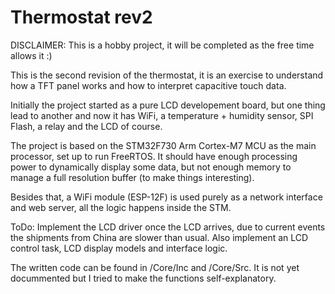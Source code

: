 # Thermostat rev2


DISCLAIMER:
This is a hobby project, it will be completed as the free time allows it :)


This is the second revision of the thermostat, it is an exercise to understand how a TFT panel works and how to interpret capacitive touch data.

Initially the project started as a pure LCD developement board, but one thing lead to another and now it has WiFi, a temperature + humidity sensor, SPI Flash, a relay and the LCD of course.

The project is based on the STM32F730 Arm Cortex-M7 MCU as the main processor, set up to run FreeRTOS. 
It should have enough processing power to dynamically display some data, but not enough memory to manage a full resolution buffer (to make things interesting).

Besides that, a WiFi module (ESP-12F) is used purely as a network interface and web server, all the logic happens inside the STM.

ToDo: Implement the LCD driver once the LCD arrives, due to current events the shipments from China are slower than usual. 
Also implement an LCD control task, LCD display models and interface logic.

The written code can be found in /Core/Inc and /Core/Src. It is not yet docummented but I tried to make the functions self-explanatory.
